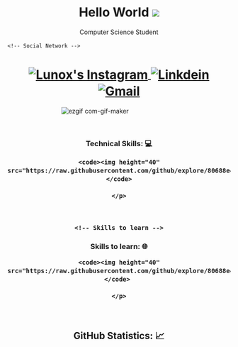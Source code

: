 
<!-- Title -->
<h1 align="center">Hello World 
    <img src="https://raw.githubusercontent.com/iampavangandhi/iampavangandhi/master/gifs/Hi.gif" 
         width="30px">
    </h2></h1>
  
  
  <!-- Quote -->
  <p align="center"> Computer Science  Student
    
    <!-- Social Network -->
  <h1 align="center">
  <a href="Instagram">
    <img align="center" 
         alt="Lunox's Instagram" 
         width="22px" 
         src="https://user-images.githubusercontent.com/55005374/103146167-0b04ac00-470b-11eb-84fc-db4b7299e4ef.png" />
    </a>
    
  <a href="www.linkedin.com/in/shivam-gupta-a16287256">
    <img align="center" 
         alt="Linkdein" 
         width="22px" 
         src="https://user-images.githubusercontent.com/55005374/103146171-312a4c00-470b-11eb-8839-992580bb8206.png" />
    </a>
    
  <a href="shivamgupta1046@gmail.com">
    <img align="center" 
         alt="Gmail" 
         width="22px" 
         src="https://user-images.githubusercontent.com/55005374/103146250-0d1b3a80-470c-11eb-8ead-a92232d45d6e.png" />
    </a>
  </h1>
  
  
  
  
  <!-- Background -->
  
  <!-- I do add this "&nbsp;" because I can't center the GIFT, let me know if you know how do it -->
  &nbsp;&nbsp;&nbsp;&nbsp;&nbsp;&nbsp;&nbsp;&nbsp;&nbsp;&nbsp;&nbsp;&nbsp;&nbsp;&nbsp;&nbsp;&nbsp;&nbsp;&nbsp;&nbsp;&nbsp;&nbsp;&nbsp;&nbsp;&nbsp;&nbsp;&nbsp;&nbsp;&nbsp;&nbsp;&nbsp;
  ![ezgif com-gif-maker](https://user-images.githubusercontent.com/55005374/95673501-37764680-0b66-11eb-8ee1-d4f4a2b285d9.gif)
  
  &nbsp;
  
  <!-- Technical Skills -->
  <p><H3 align="center"><strong> Technical Skills: 💻 </strong></p>
    

    <code><img height="40" src="https://raw.githubusercontent.com/github/explore/80688e429a7d4ef2fca1e82350fe8e3517d3494d/topics/python/python.png"></code>
 
    </p>
    
  &nbsp;  
  
    <!-- Skills to learn -->
  <p><H3 align="center"><strong>Skills to learn: 🌐</strong></p>
 
    <code><img height="40" src="https://raw.githubusercontent.com/github/explore/80688e429a7d4ef2fca1e82350fe8e3517d3494d/topics/css/css.png"></code> 

    </p>
  &nbsp;
  
  <!-- GitHub Stats -->
  <H2 align="center"><strong>GitHub Statistics: 📈
    </strong>
  </H2>
      <p align="center">
        <div align="center">
      </p>
      
